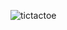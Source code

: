 ![tictactoe](https://user-images.githubusercontent.com/94930605/162841325-067eb1e2-f899-4442-8557-a2a83ce4b391.png)
